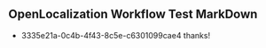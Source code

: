 ## OpenLocalization Workflow Test MarkDown

* 3335e21a-0c4b-4f43-8c5e-c6301099cae4 
thanks!



<!--HONumber=Feb16_HO3-->
